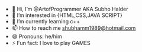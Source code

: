- 👋 Hi, I’m @ArtofProgrammer AKA Subho Halder
- 👀 I’m interested in {HTML,CSS,JAVA SCRIPT}
- 🌱 I’m currently learning c++
- 📫 How to reach me shubhamm1989@hotmail.com
- 😄 Pronouns: he/him
- ⚡ Fun fact: I love to play GAMES

<!---
ArtofProgrammer/ArtofProgrammer is a ✨ special ✨ repository because its `README.md` (this file) appears on your GitHub profile.
You can click the Preview link to take a look at your changes.
--->
